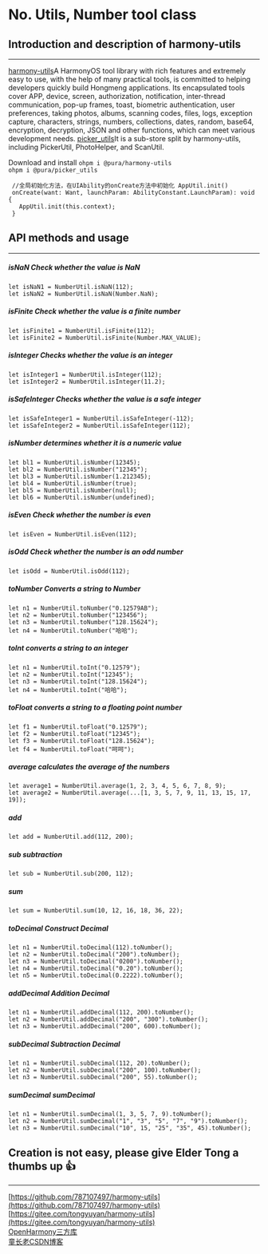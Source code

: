 # No. Utils, Number tool class

## Introduction and description of harmony-utils

------
[harmony-utils](https://ohpm.openharmony.cn/#/cn/detail/@pura%2Fharmony-utils)A HarmonyOS tool library with rich features and extremely easy to use, with the help of many practical tools, is committed to helping developers quickly build Hongmeng applications. Its encapsulated tools cover APP, device, screen, authorization, notification, inter-thread communication, pop-up frames, toast, biometric authentication, user preferences, taking photos, albums, scanning codes, files, logs, exception capture, characters, strings, numbers, collections, dates, random, base64, encryption, decryption, JSON and other functions, which can meet various development needs.
[picker_utils](https://ohpm.openharmony.cn/#/cn/detail/@pura%2Fpicker_utils)It is a sub-store split by harmony-utils, including PickerUtil, PhotoHelper, and ScanUtil.

Download and install
`ohpm i @pura/harmony-utils`  
`ohpm i @pura/picker_utils`

 ```
  //全局初始化方法，在UIAbility的onCreate方法中初始化 AppUtil.init()
  onCreate(want: Want, launchParam: AbilityConstant.LaunchParam): void {
    AppUtil.init(this.context);
  }
 ```

## API methods and usage

------

##### isNaN Check whether the value is NaN

```
let isNaN1 = NumberUtil.isNaN(112);
let isNaN2 = NumberUtil.isNaN(Number.NaN);
```

##### isFinite Check whether the value is a finite number

```
let isFinite1 = NumberUtil.isFinite(112);
let isFinite2 = NumberUtil.isFinite(Number.MAX_VALUE);
```

##### isInteger Checks whether the value is an integer

```
let isInteger1 = NumberUtil.isInteger(112);
let isInteger2 = NumberUtil.isInteger(11.2);
```

##### isSafeInteger Checks whether the value is a safe integer

```
let isSafeInteger1 = NumberUtil.isSafeInteger(-112);
let isSafeInteger2 = NumberUtil.isSafeInteger(112);
```

##### isNumber determines whether it is a numeric value

```
let bl1 = NumberUtil.isNumber(12345);
let bl2 = NumberUtil.isNumber("12345");
let bl3 = NumberUtil.isNumber(1.212345);
let bl4 = NumberUtil.isNumber(true);
let bl5 = NumberUtil.isNumber(null);
let bl6 = NumberUtil.isNumber(undefined);
```

##### isEven Check whether the number is even

```
let isEven = NumberUtil.isEven(112);
```

##### isOdd Check whether the number is an odd number

```
let isOdd = NumberUtil.isOdd(112);
```

##### toNumber Converts a string to Number

```
let n1 = NumberUtil.toNumber("0.12579AB");
let n2 = NumberUtil.toNumber("123456");
let n3 = NumberUtil.toNumber("128.15624");
let n4 = NumberUtil.toNumber("哈哈");
```

##### toInt converts a string to an integer

```
let n1 = NumberUtil.toInt("0.12579");
let n2 = NumberUtil.toInt("12345");
let n3 = NumberUtil.toInt("128.15624");
let n4 = NumberUtil.toInt("哈哈");
```

##### toFloat converts a string to a floating point number

```
let f1 = NumberUtil.toFloat("0.12579");
let f2 = NumberUtil.toFloat("12345");
let f3 = NumberUtil.toFloat("128.15624");
let f4 = NumberUtil.toFloat("呵呵");
```

##### average calculates the average of the numbers

```
let average1 = NumberUtil.average(1, 2, 3, 4, 5, 6, 7, 8, 9);
let average2 = NumberUtil.average(...[1, 3, 5, 7, 9, 11, 13, 15, 17, 19]);
```

##### add

```
let add = NumberUtil.add(112, 200);
```

##### sub subtraction

```
let sub = NumberUtil.sub(200, 112);
```

##### sum

```
let sum = NumberUtil.sum(10, 12, 16, 18, 36, 22);
```

##### toDecimal Construct Decimal

```
let n1 = NumberUtil.toDecimal(112).toNumber();
let n2 = NumberUtil.toDecimal("200").toNumber();
let n3 = NumberUtil.toDecimal("0200").toNumber();
let n4 = NumberUtil.toDecimal("0.20").toNumber();
let n5 = NumberUtil.toDecimal(0.2222).toNumber();
```

##### addDecimal Addition Decimal

```
let n1 = NumberUtil.addDecimal(112, 200).toNumber();
let n2 = NumberUtil.addDecimal("200", "300").toNumber();
let n3 = NumberUtil.addDecimal("200", 600).toNumber();
```

##### subDecimal Subtraction Decimal

```
let n1 = NumberUtil.subDecimal(112, 20).toNumber();
let n2 = NumberUtil.subDecimal("200", 100).toNumber();
let n3 = NumberUtil.subDecimal("200", 55).toNumber();
```

##### sumDecimal sumDecimal

```
let n1 = NumberUtil.sumDecimal(1, 3, 5, 7, 9).toNumber();
let n2 = NumberUtil.sumDecimal("1", "3", "5", "7", "9").toNumber();
let n3 = NumberUtil.sumDecimal("10", 15, "25", "35", 45).toNumber();
```

## Creation is not easy, please give Elder Tong a thumbs up 👍

------
[https://github.com/787107497/harmony-utils](https://github.com/787107497/harmony-utils)   
[https://gitee.com/tongyuyan/harmony-utils](https://gitee.com/tongyuyan/harmony-utils)   
[OpenHarmony三方库](https://ohpm.openharmony.cn/#/cn/detail/@pura%2Fharmony-utils)   
[童长老CSDN博客](https://blog.csdn.net/qq_32922545)   
   

